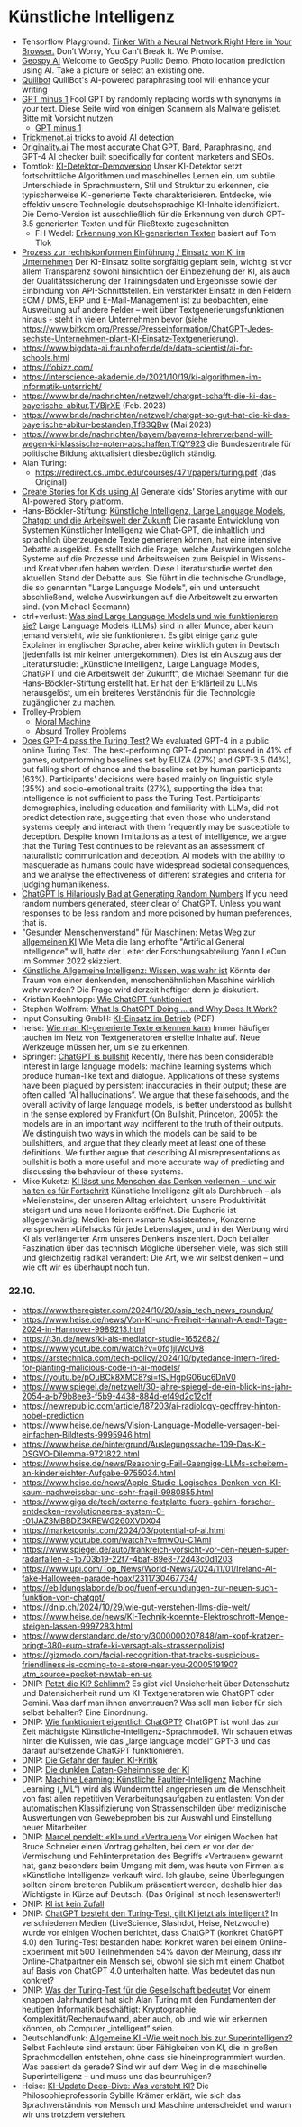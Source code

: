 # Künstliche Intelligenz
* Tensorflow Playground: [Tinker With a Neural Network Right Here in Your Browser.](https://playground.tensorflow.org/#activation=tanh&batchSize=10&dataset=circle&regDataset=reg-plane&learningRate=0.03&regularizationRate=0&noise=0&networkShape=4,2&seed=0.25732&showTestData=false&discretize=false&percTrainData=50&x=true&y=true&xTimesY=false&xSquared=false&ySquared=false&cosX=false&sinX=false&cosY=false&sinY=false&collectStats=false&problem=classification&initZero=false&hideText=false) Don’t Worry, You Can’t Break It. We Promise.
* [Geospy AI](https://geospy.ai/) Welcome to GeoSpy Public Demo. Photo location prediction using AI. Take a picture or select an existing one.
* [Quillbot](https://quillbot.com/) QuillBot's AI-powered paraphrasing tool will enhance your writing
* [GPT minus 1](https://www.gptminus1.com/) Fool GPT by randomly replacing words with synonyms in your text. Diese Seite wird von einigen Scannern als Malware gelistet. Bitte mit Vorsicht nutzen
  * [GPT minus 1](https://ai-search.io/tool/gptminus1)
* [Trickmenot.ai](https://trickmenot.ai/) tricks to avoid AI detection
* [Originality.ai](https://originality.ai/) The most accurate Chat GPT, Bard, Paraphrasing, and GPT-4 AI checker built specifically for content marketers and SEOs.
* Tomtlok: [KI-Detektor-Demoversion](https://tomtlok.de/demo) Unser KI-Detektor setzt fortschrittliche Algorithmen und maschinelles Lernen ein, um subtile Unterschiede in Sprachmustern, Stil und Struktur zu erkennen, die typischerweise KI-generierte Texte charakterisieren. Entdecke, wie effektiv unsere Technologie deutschsprachige KI-Inhalte identifiziert. Die Demo-Version ist ausschließlich für die Erkennung von durch GPT-3.5 generierten Texten und für Fließtexte zugeschnitten
  * FH Wedel: [Erkennung von KI-generierten Texten](https://ki.fh-wedel.de/) basiert auf Tom Tlok
* [Prozess zur rechtskonformen Einführung / Einsatz von KI im Unternehmen](https://fbgw.h-da.de/forschung/chatgpt-dall-e-co/vorgehensmodell-ki-einfuehrung) Der KI-Einsatz sollte sorgfältig geplant sein, wichtig ist vor allem Transparenz sowohl hinsichtlich der Einbeziehung der KI, als auch der Qualitätssicherung der Trainingsdaten und Ergebnisse sowie der Einbindung von API-Schnittstellen. Ein verstärkter Einsatz in den Feldern ECM / DMS, ERP und E-Mail-Management ist zu beobachten, eine Ausweitung auf andere Felder – weit über Textgenerierungsfunktionen hinaus - steht in vielen Unternehmen bevor (siehe https://www.bitkom.org/Presse/Presseinformation/ChatGPT-Jedes-sechste-Unternehmen-plant-KI-Einsatz-Textgenerierung).
* https://www.bigdata-ai.fraunhofer.de/de/data-scientist/ai-for-schools.html
* https://fobizz.com/
* https://interscience-akademie.de/2021/10/19/ki-algorithmen-im-informatik-unterricht/
* https://www.br.de/nachrichten/netzwelt/chatgpt-schafft-die-ki-das-bayerische-abitur,TVBjrXE (Feb. 2023)
* https://www.br.de/nachrichten/netzwelt/chatgpt-so-gut-hat-die-ki-das-bayerische-abitur-bestanden,TfB3QBw (Mai 2023)
* https://www.br.de/nachrichten/bayern/bayerns-lehrerverband-will-wegen-ki-klassische-noten-abschaffen,TfQY923
  die Bundeszentrale für politische Bildung aktualisiert diesbezüglich ständig. 
* Alan Turing: 
  * https://redirect.cs.umbc.edu/courses/471/papers/turing.pdf (das Original) 
* [Create Stories for Kids using AI](https://storybee.app/) Generate kids' Stories anytime with our AI-powered Story platform.
* Hans-Böckler-Stiftung: [Künstliche Intelligenz, Large Language Models, Chatgpt und die Arbeitswelt der Zukunft](https://www.boeckler.de/de/faust-detail.htm?sync_id=HBS-008697) Die rasante Entwicklung von Systemen Künstlicher Intelligenz wie Chat-GPT, die inhaltlich und sprachlich überzeugende Texte generieren können, hat eine intensive Debatte ausgelöst. Es stellt sich die Frage, welche Auswirkungen solche Systeme auf die Prozesse und Arbeitsweisen zum Beispiel in Wissens- und Kreativberufen haben werden. Diese Literaturstudie wertet den aktuellen Stand der Debatte aus. Sie führt in die technische Grundlage, die so genannten "Large Language Models", ein und untersucht abschließend, welche Auswirkungen auf die Arbeitswelt zu erwarten sind. (von Michael Seemann)
* ctrl+verlust: [Was sind Large Language Models und wie funktionieren sie?](https://www.ctrl-verlust.net/was-sind-large-language-models-und-wie-funktionieren-sie/) Large Language Models (LLMs) sind in aller Munde, aber kaum jemand versteht, wie sie funktionieren. Es gibt einige ganz gute Explainer in englischer Sprache, aber keine wirklich guten in Deutsch (jedenfalls ist mir keiner untergekommen). Dies ist ein Auszug aus der Literaturstudie: „Künstliche Intelligenz, Large Language Models, ChatGPT und die Arbeitswelt der Zukunft“, die Michael Seemann für die Hans-Böckler-Stiftung erstellt hat. Er hat den Erklärteil zu LLMs herausgelöst, um ein breiteres Verständnis für die Technologie zugänglicher zu machen.
* Trolley-Problem
  * [Moral Machine](https://www.moralmachine.net/)
  * [Absurd Trolley Problems](https://neal.fun/absurd-trolley-problems/)
* [Does GPT-4 pass the Turing Test?](https://arxiv.org/abs/2310.20216) We evaluated GPT-4 in a public online Turing Test. The best-performing GPT-4 prompt passed in 41% of games, outperforming baselines set by ELIZA (27%) and GPT-3.5 (14%), but falling short of chance and the baseline set by human participants (63%). Participants' decisions were based mainly on linguistic style (35%) and socio-emotional traits (27%), supporting the idea that intelligence is not sufficient to pass the Turing Test. Participants' demographics, including education and familiarity with LLMs, did not predict detection rate, suggesting that even those who understand systems deeply and interact with them frequently may be susceptible to deception. Despite known limitations as a test of intelligence, we argue that the Turing Test continues to be relevant as an assessment of naturalistic communication and deception. AI models with the ability to masquerade as humans could have widespread societal consequences, and we analyse the effectiveness of different strategies and criteria for judging humanlikeness.
* [ChatGPT Is Hilariously Bad at Generating Random Numbers](https://futurism.com/the-byte/chatgpt-random-numbers) If you need random numbers generated, steer clear of ChatGPT. Unless you want responses to be less random and more poisoned by human preferences, that is.
* ["Gesunder Menschenverstand" für Maschinen: Metas Weg zur allgemeinen KI](https://heise.de/-7153533) Wie Meta die lang erhoffte "Artificial General Intelligence" will, hatte der Leiter der Forschungsabteilung Yann LeCun im Sommer 2022 skizziert.
* [Künstliche Allgemeine Intelligenz: Wissen, was wahr ist](https://heise.de/-5058948) Könnte der Traum von einer denkenden, menschenähnlichen Maschine wirklich wahr werden? Die Frage wird derzeit heftiger denn je diskutiert.
* Kristian Koehntopp: [Wie ChatGPT funktioniert](https://blog.koehntopp.info/2024/02/06/wie-chatgpt-funktioniert.html)
* Stephen Wolfram: [What Is ChatGPT Doing … and Why Does It Work?](https://writings.stephenwolfram.com/2023/02/what-is-chatgpt-doing-and-why-does-it-work/)
* Input Consulting GmbH: [KI-Einsatz im Betrieb](https://www.input-consulting.de/publikationen.html?file=files/inpcon-DATA/download/2023_KI-Einsatz%20im%20Betrieb_FAQ%20Wedde.pdf) (PDF)
* heise: [Wie man KI-generierte Texte erkennen kann](https://www.heise.de/hintergrund/Wie-man-KI-generierte-Texte-erkennen-kann-7434812.html) Immer häufiger tauchen im Netz von Textgeneratoren erstellte Inhalte auf. Neue Werkzeuge müssen her, um sie zu erkennen. 
* Springer: [ChatGPT is bullshit](https://link.springer.com/article/10.1007/s10676-024-09775-5) Recently, there has been considerable interest in large language models: machine learning systems which produce human-like text and dialogue. Applications of these systems have been plagued by persistent inaccuracies in their output; these are often called “AI hallucinations”. We argue that these falsehoods, and the overall activity of large language models, is better understood as bullshit in the sense explored by Frankfurt (On Bullshit, Princeton, 2005): the models are in an important way indifferent to the truth of their outputs. We distinguish two ways in which the models can be said to be bullshitters, and argue that they clearly meet at least one of these definitions. We further argue that describing AI misrepresentations as bullshit is both a more useful and more accurate way of predicting and discussing the behaviour of these systems.
* Mike Kuketz: [KI lässt uns Menschen das Denken verlernen – und wir halten es für Fortschritt](https://www.kuketz-blog.de/ki-laesst-uns-menschen-das-denken-verlernen-und-wir-halten-es-fuer-fortschritt/) Künstliche Intelligenz gilt als Durchbruch – als »Meilenstein«, der unseren Alltag erleichtert, unsere Produktivität steigert und uns neue Horizonte eröffnet. Die Euphorie ist allgegenwärtig: Medien feiern »smarte Assistenten«, Konzerne versprechen »Lifehacks für jede Lebenslage«, und in der Werbung wird KI als verlängerter Arm unseres Denkens inszeniert. Doch bei aller Faszination über das technisch Mögliche übersehen viele, was sich still und gleichzeitig radikal verändert: Die Art, wie wir selbst denken – und wie oft wir es überhaupt noch tun.
### 22.10.
* https://www.theregister.com/2024/10/20/asia_tech_news_roundup/
* https://www.heise.de/news/Von-KI-und-Freiheit-Hannah-Arendt-Tage-2024-in-Hannover-9989213.html
* https://t3n.de/news/ki-als-mediator-studie-1652682/
* https://www.youtube.com/watch?v=0fq1jlWcUv8
* https://arstechnica.com/tech-policy/2024/10/bytedance-intern-fired-for-planting-malicious-code-in-ai-models/
* https://youtu.be/pOuBCk8XMC8?si=tSJHgpG06uc6DnV0
* https://www.spiegel.de/netzwelt/30-jahre-spiegel-de-ein-blick-ins-jahr-2054-a-b79b8ee3-f5b9-4438-884d-ef49d2c12c1f
* https://newrepublic.com/article/187203/ai-radiology-geoffrey-hinton-nobel-prediction
* https://www.heise.de/news/Vision-Language-Modelle-versagen-bei-einfachen-Bildtests-9995946.html
* https://www.heise.de/hintergrund/Auslegungssache-109-Das-KI-DSGVO-Dilemma-9721822.html
* https://www.heise.de/news/Reasoning-Fail-Gaengige-LLMs-scheitern-an-kinderleichter-Aufgabe-9755034.html
* https://www.heise.de/news/Apple-Studie-Logisches-Denken-von-KI-kaum-nachweissbar-und-sehr-fragil-9980855.html
* https://www.giga.de/tech/externe-festplatte-fuers-gehirn-forscher-entdecken-revolutionaeres-system-0--01JAZ3MBBDZ3XREWG260XVDX04
* https://marketoonist.com/2024/03/potential-of-ai.html
* https://www.youtube.com/watch?v=fmwOu-C1AmI
* https://www.spiegel.de/auto/frankreich-vorsicht-vor-den-neuen-super-radarfallen-a-1b703b19-22f7-4baf-89e8-72d43c0d1203
* https://www.upi.com/Top_News/World-News/2024/11/01/Ireland-AI-fake-Halloween-parade-hoax/2311730467734/
* https://ebildungslabor.de/blog/fuenf-erkundungen-zur-neuen-such-funktion-von-chatgpt/
* https://dnip.ch/2024/10/29/wie-gut-verstehen-llms-die-welt/
* https://www.heise.de/news/KI-Technik-koennte-Elektroschrott-Menge-steigen-lassen-9997283.html
* https://www.derstandard.de/story/3000000207848/am-kopf-kratzen-bringt-380-euro-strafe-ki-versagt-als-strassenpolizist
* https://gizmodo.com/facial-recognition-that-tracks-suspicious-friendliness-is-coming-to-a-store-near-you-2000519190?utm_source=pocket-newtab-en-us
* DNIP: [Petzt die KI? Schlimm?](https://dnip.ch/2024/09/26/petzt-die-ki/) Es gibt viel Unsicherheit über Datenschutz und Datensicherheit rund um KI-Textgeneratoren wie ChatGPT oder Gemini. Was darf man ihnen anvertrauen? Was soll man lieber für sich selbst behalten? Eine Einordnung.
* DNIP: [Wie funktioniert eigentlich ChatGPT?](https://dnip.ch/2023/01/30/wie-funktioniert-eigentlich-chatgpt/) ChatGPT ist wohl das zur Zeit mächtigste Künstliche-Intelligenz-Sprachmodell. Wir schauen etwas hinter die Kulissen, wie das „large language model“ GPT-3 und das darauf aufsetzende ChatGPT funktionieren.
* DNIP: [Die Gefahr der faulen KI-Kritik](https://dnip.ch/2024/05/02/die-gefahr-der-faulen-ki-kritik/)
* DNIP: [Die dunklen Daten-Geheimnisse der KI](https://dnip.ch/2024/01/12/die-dunklen-daten-geheimnisse-der-ki/)
* DNIP: [Machine Learning: Künstliche Faultier-Intelligenz](https://dnip.ch/2022/08/16/machine-learning-kuenstliche-faultier-intelligenz/) Machine Learning („ML“) wird als Wundermittel angepriesen um die Menschheit von fast allen repetitiven Verarbeitungsaufgaben zu entlasten: Von der automatischen Klassifizierung von Strassenschilden über medizinische Auswertungen von Gewebeproben bis zur Auswahl und Einstellung neuer Mitarbeiter.
* DNIP: [Marcel pendelt: «KI» und «Vertrauen»](https://dnip.ch/2023/12/11/marcel-pendelt-ki-und-vertrauen/) Vor einigen Wochen hat Bruce Schneier einen Vortrag gehalten, bei dem er vor der der Vermischung und Fehlinterpretation des Begriffs «Vertrauen» gewarnt hat, ganz besonders beim Umgang mit dem, was heute von Firmen als «Künstliche Intelligenz» verkauft wird. Ich glaube, seine Überlegungen sollten einem breiteren Publikum präsentiert werden, deshalb hier das Wichtigste in Kürze auf Deutsch. (Das Original ist noch lesenswerter!)
* DNIP: [KI ist kein Zufall](https://dnip.ch/2023/05/08/ki-ist-kein-zufall/)
* DNIP: [ChatGPT besteht den Turing-Test, gilt KI jetzt als intelligent?](https://dnip.ch/2024/07/15/chatgpt-besteht-den-turing-test-gilt-ki-jetzt-als-intelligent/) In verschiedenen Medien (LiveScience, Slashdot, Heise, Netzwoche) wurde vor einigen Wochen berichtet, dass ChatGPT (konkret ChatGPT 4.0) den Turing-Test bestanden habe: Konkret waren bei einem Online-Experiment mit 500 Teilnehmenden 54% davon der Meinung, dass ihr Online-Chatpartner ein Mensch sei, obwohl sie sich mit einem Chatbot auf Basis von ChatGPT 4.0 unterhalten hatte. Was bedeutet das nun konkret?
* DNIP: [Was der Turing-Test für die Gesellschaft bedeutet](https://dnip.ch/2024/07/18/was-der-turing-test-fuer-die-gesellschaft-bedeutet/) Vor einem knappen Jahrhundert hat sich Alan Turing mit den Fundamenten der heutigen Informatik beschäftigt: Kryptographie, Komplexität/Rechenaufwand, aber auch, ob und wie wir erkennen könnten, ob Computer „intelligent“ seien.
* Deutschlandfunk: [Allgemeine KI -Wie weit noch bis zur Superintelligenz?](https://www.deutschlandfunk.de/wie-weit-noch-bis-zur-superintelligenz-dlf-a11e4806-100.html) Selbst Fachleute sind erstaunt über Fähigkeiten von KI, die in großen Sprachmodellen entstehen, ohne dass sie hineinprogrammiert wurden. Was passiert da gerade? Sind wir auf dem Weg in die maschinelle Superintelligenz – und muss uns das beunruhigen?
* Heise: [KI-Update Deep-Dive: Was versteht KI?](https://www.heise.de/news/KI-Update-Deep-Dive-Was-versteht-KI-10008028.html) Die Philosophieprofessorin Sybille Krämer erklärt, wie sich das Sprachverständnis von Mensch und Maschine unterscheidet und warum wir uns trotzdem verstehen.
